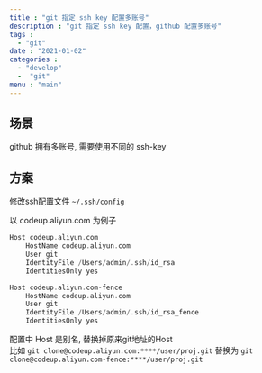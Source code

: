 ```yaml
---
title : "git 指定 ssh key 配置多账号"
description : "git 指定 ssh key 配置，github 配置多账号"
tags :
  - "git"
date : "2021-01-02"
categories : 
  - "develop"
  -  "git"
menu : "main"
---
```


## 场景

github 拥有多账号, 需要使用不同的 ssh-key


<!--more--> 

## 方案
修改ssh配置文件 `~/.ssh/config`

以 codeup.aliyun.com 为例子

```go
Host codeup.aliyun.com
    HostName codeup.aliyun.com
    User git
    IdentityFile /Users/admin/.ssh/id_rsa
    IdentitiesOnly yes

Host codeup.aliyun.com-fence
    HostName codeup.aliyun.com
    User git
    IdentityFile /Users/admin/.ssh/id_rsa_fence
    IdentitiesOnly yes
```

配置中 Host 是别名, 替换掉原来git地址的Host  
比如 `git clone@codeup.aliyun.com:****/user/proj.git` 替换为 `git clone@codeup.aliyun.com-fence:****/user/proj.git`
